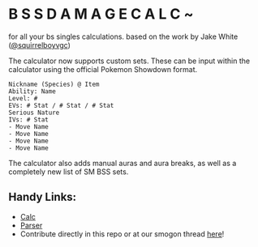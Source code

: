 # B S S D A M A G E C A L C ~
for all your bs singles calculations. based on the work by Jake White ([@squirrelboyvgc](https://twitter.com/squirrelboyvgc))

The calculator now supports custom sets.  These can be input within the calculator using the official Pokemon Showdown format.

```
Nickname (Species) @ Item
Ability: Name
Level: #
EVs: # Stat / # Stat / # Stat
Serious Nature
IVs: # Stat
- Move Name
- Move Name
- Move Name
- Move Name
```

The calculator also adds manual auras and aura breaks, as well as a completely new list of SM BSS sets.  

## Handy Links:

* [Calc](https://cantsay.github.io/sumo-bss-calc/)
* [Parser](https://legofigure11.github.io/custom-calc-parser/)
* Contribute directly in this repo or at our smogon thread [here](https://www.smogon.com/forums/threads/3597699/)!

